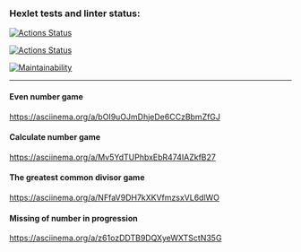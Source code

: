 ### Hexlet tests and linter status:
[![Actions Status](https://github.com/Lodo4ka/frontend-project-lvl1/workflows/hexlet-check/badge.svg)](https://github.com/Lodo4ka/frontend-project-lvl1/actions)

[![Actions Status](https://github.com/Lodo4ka/frontend-project-lvl1/workflows/Linter/badge.svg)](https://github.com/Lodo4ka/frontend-project-lvl1/actions)

[![Maintainability](https://api.codeclimate.com/v1/badges/a99a88d28ad37a79dbf6/maintainability)](https://codeclimate.com/github/codeclimate/codeclimate/maintainability)
****

#### Even number game
https://asciinema.org/a/bOI9uOJmDhjeDe6CCzBbmZfGJ

#### Calculate number game
https://asciinema.org/a/Mv5YdTUPhbxEbR474IAZkfB27

#### The greatest common divisor game
https://asciinema.org/a/NFfaV9DH7kXKVfmzsxVL6dlWO

#### Missing of number in progression
https://asciinema.org/a/z61ozDDTB9DQXyeWXTSctN35G
